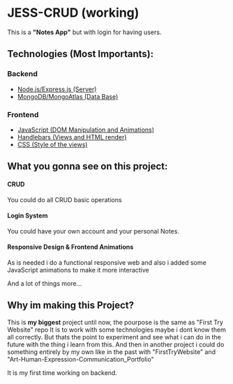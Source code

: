 # JESS-CRUD (working)

This is a **"Notes App"** but with login for having users.

## Technologies (Most Importants):

### Backend

- [Node.js/Express.js (Server)](http://expressjs.com/)
- [MongoDB/MongoAtlas (Data Base)](https://www.mongodb.com/atlas)

### Frontend

- [JavaScript (DOM Manipulation and Animations)](https://developer.mozilla.org/en-US/docs/Web/javascript)
- [Handlebars (Views and HTML render)](https://developer.mozilla.org/en-US/docs/Web/HTML)
- [CSS (Style of the views)](https://developer.mozilla.org/en-US/docs/Web/CSS)

## What you gonna see on this project:

#### CRUD

You could do all CRUD basic operations

#### Login System

You could have your own account and your personal Notes.

#### Responsive Design & Frontend Animations

As is needed i do a functional responsive web
and also i added some JavaScript animations to make it more interactive

And a lot of things more...

## Why im making this Project?

This is **my biggest** project until now, the pourpose is the same as "First Try Website" repo
It is to work with some technologies maybe i dont know them all correctly.
But thats the point to experiment and see what i can do in the future with the thing i learn from this.
And then in another project i could do something entirely by my own like in the past with "FirstTryWebsite" and "Art-Human-Expression-Communication_Portfolio"

It is my first time working on backend.
